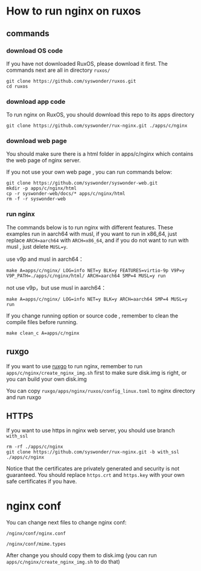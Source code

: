 # How to run nginx on ruxos

## commands

### download OS code

If you have not downloaded RuxOS, please download it first. The commands next are all in directory `ruxos/`

```shell
git clone https://github.com/syswonder/ruxos.git
cd ruxos
```

### download app code

To run nginx on RuxOS, you should download this repo to its apps directory

```
git clone https://github.com/syswonder/rux-nginx.git ./apps/c/nginx
```

### download web page

You should make sure there is a html folder in apps/c/nginx which contains the web page of nginx server.

If you not use your own web page , you can run commands below:

```shell
git clone https://github.com/syswonder/syswonder-web.git
mkdir -p apps/c/nginx/html
cp -r syswonder-web/docs/* apps/c/nginx/html
rm -f -r syswonder-web
```

### run nginx

The commands below is to run nginx with different features.  These examples run in aarch64 with musl, if you want to run in x86_64, just replace `ARCH=aarch64` with `ARCH=x86_64`, and if you do not want to run with musl , just delete `MUSL=y`.

use v9p and musl in aarch64：

```shell
make A=apps/c/nginx/ LOG=info NET=y BLK=y FEATURES=virtio-9p V9P=y V9P_PATH=./apps/c/nginx/html/ ARCH=aarch64 SMP=4 MUSL=y run
```

not use v9p，but use musl in aarch64：

```shell
make A=apps/c/nginx/ LOG=info NET=y BLK=y ARCH=aarch64 SMP=4 MUSL=y run
```

If you change running option or source code , remember to clean the compile files before running.

```shell
make clean_c A=apps/c/nginx
```

## ruxgo
If you want to use [ruxgo](https://github.com/syswonder/ruxgo.git) to run nginx, remember to run `apps/c/nginx/create_nginx_img.sh` first to make sure disk.img is right, or you can build your own disk.img

You can copy `ruxgo/apps/nginx/ruxos/config_linux.toml`  to nginx directory and run ruxgo

## HTTPS

If you want to use https in nginx web server, you should use branch `with_ssl` 

```shell
rm -rf ./apps/c/nginx
git clone https://github.com/syswonder/rux-nginx.git -b with_ssl ./apps/c/nginx
```

Notice that the certificates are privately generated and security is not guaranteed. You should replace `https.crt` and `https.key` with your own safe certificates if you have.

# nginx conf

You can change next files to change nginx conf:

`/nginx/conf/nginx.conf`

`/nginx/conf/mime.types`

After change you should copy them to disk.img (you can run `apps/c/nginx/create_nginx_img.sh` to do that)
